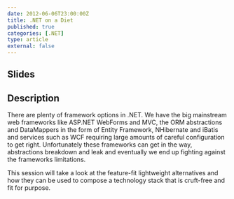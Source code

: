 ```yaml
---
date: 2012-06-06T23:00:00Z
title: .NET on a Diet
published: true
categories: [.NET]
type: article
external: false
---
```

## Slides

<script async class="speakerdeck-embed" data-id="4fd0fb8d3bb27c001f0309b7" data-ratio="1.3333333333333333" src="//speakerdeck.com/assets/embed.js"></script>

## Description

There are plenty of framework options in .NET. We have the big mainstream web frameworks like ASP.NET WebForms and MVC, the ORM abstractions and DataMappers in the form of Entity Framework, NHibernate and iBatis and services such as WCF requiring large amounts of careful configuration to get right. Unfortunately these frameworks can get in the way, abstractions breakdown and leak and eventually we end up fighting against the frameworks limitations.

This session will take a look at the feature-fit lightweight alternatives and how they can be used to compose a technology stack that is cruft-free and fit for purpose.